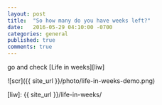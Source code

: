 ```yaml
---
layout: post
title:  "So how many do you have weeks left?"
date:   2016-05-29 04:10:00 -0700
categories: general
published: true
comments: true
---
```

go and check [Life in weeks][liw]

![scr]({{ site_url }}/photo/life-in-weeks-demo.png)


[liw]: {{ site_url }}/life-in-weeks/

